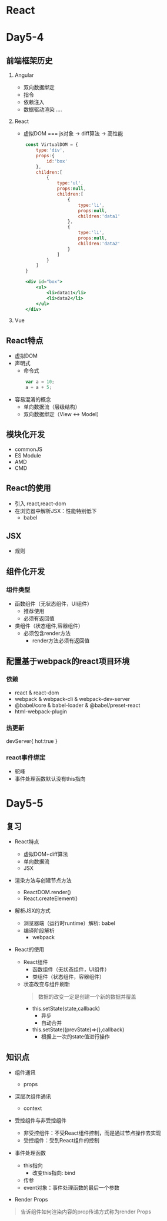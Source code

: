 # React

# Day5-4

## 前端框架历史
1. Angular
    * 双向数据绑定
    * 指令
    * 依赖注入
    * 数据驱动渲染
    ....
2. React
    * 虚拟DOM   === js对象  ->  diff算法    -> 高性能
    ```jsx
        const VirtualDOM = {
            type:'div',
            props:{
                id:'box'
            },
            children:[
                {
                    type:'ul',
                    props:null,
                    children:[
                        {
                            type:'li',
                            props:null,
                            children:'data1'
                        },
                        {
                            type:'li',
                            props:null,
                            children:'data2'
                        }
                    ]
                }
            ]
        }

        <div id="box">
            <ul>
                <li>data11</li>
                <li>data2</li>
            </ul>
        </div>
    ```

3. Vue

## React特点
* 虚拟DOM
* 声明式
    * 命令式
    ```js
        var a = 10;
        a = a + 5;
    ```
* 容易混淆的概念
    * 单向数据流（层级结构）
    * 双向数据绑定（View <-> Model）

## 模块化开发
* commonJS
* ES Module
* AMD
* CMD

## React的使用
* 引入 react,react-dom
* 在浏览器中解析JSX：性能特别低下
    * babel

## JSX
* 规则


## 组件化开发

### 组件类型
* 函数组件（无状态组件，UI组件）
    * 推荐使用
    * 必须有返回值
* 类组件（状态组件,容器组件）
    * 必须包含render方法
        * render方法必须有返回值

## 配置基于webpack的react项目环境

### 依赖
* react & react-dom
* webpack & webpack-cli & webpack-dev-server
* @babel/core & babel-loader & @babel/preset-react
* html-webpack-plugin

### 热更新
devServer{
    hot:true
}

### react事件绑定
* 驼峰
* 事件处理函数默认没有this指向

# Day5-5

## 复习
* React特点
    * 虚拟DOM+diff算法
    * 单向数据流
    * JSX

* 渲染方法与创建节点方法
    * ReactDOM.render()
    * React.createElement()

* 解析JSX的方式
    * 浏览器端（运行时runtime）解析: babel
    * 编译阶段解析
        * webpack
* React的使用
    * React组件
        * 函数组件（无状态组件，UI组件）
        * 类组件（状态组件，容器组件）
    * 状态改变与组件刷新
        > 数据的改变一定是创建一个新的数据并覆盖
        * this.setState(state,callback)
            * 异步
            * 自动合并
        * this.setState((prevState)=>{},callback)
            * 根据上一次的state值进行操作

## 知识点
* 组件通讯
    * props
* 深层次组件通讯
    * context

* 受控组件与非受控组件
    * 非受控组件：不受React组件控制，而是通过节点操作去实现
    * 受控组件：受到React组件的控制

* 事件处理函数
    * this指向
        * 改变this指向: bind
    * 传参
    * event对象：事件处理函数的最后一个参数

* Render Props
> 告诉组件如何渲染内容的prop传递方式称为render Props
